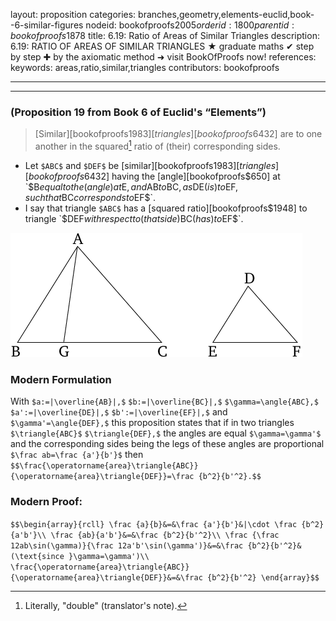 layout: proposition
categories: branches,geometry,elements-euclid,book--6-similar-figures
nodeid: bookofproofs$2005
orderid: 1800
parentid: bookofproofs$1878
title: 6.19: Ratio of Areas of Similar Triangles
description: 6.19: RATIO OF AREAS OF SIMILAR TRIANGLES &#9733; graduate maths &#10004; step by step &#10010; by the axiomatic method &#10140; visit BookOfProofs now!
references: 
keywords: areas,ratio,similar,triangles
contributors: bookofproofs

---


---

### (Proposition 19 from Book 6 of Euclid's “Elements”)

> [Similar][bookofproofs$1983] [triangles][bookofproofs$6432] are to one another in the squared[^1] ratio of (their) corresponding sides.

* Let `$ABC$` and `$DEF$` be [similar][bookofproofs$1983] [triangles][bookofproofs$6432] having the [angle][bookofproofs$650] at `$B$` equal to the (angle) at `$E$`, and `$AB$` to `$BC$`, as `$DE$` (is) to `$EF$`, such that `$BC$` corresponds to `$EF$`.
* I say that triangle `$ABC$` has a [squared ratio][bookofproofs$1948] to triangle `$DEF$` with respect to (that side) `$BC$` (has) to `$EF$`.


![fig19e](https://github.com/bookofproofs/bookofproofs.github.io/blob/main/_sources/_assets/images/euclid/Book06/fig19e.png?raw=true)


### Modern Formulation

With `$a:=|\overline{AB}|,$` `$b:=|\overline{BC}|,$` `$\gamma=\angle{ABC},$` `$a':=|\overline{DE}|,$` `$b':=|\overline{EF}|,$` and `$\gamma'=\angle{DEF},$` this proposition states that if in two triangles `$\triangle{ABC}$` `$\triangle{DEF},$` the angles are equal `$\gamma=\gamma'$` and the corresponding sides being the legs of these angles are proportional `$\frac ab=\frac {a'}{b'}$` then `$$\frac{\operatorname{area}\triangle{ABC}}{\operatorname{area}\triangle{DEF}}=\frac {b^2}{b'^2}.$$`

### Modern Proof: 

`$$\begin{array}{rcll}
\frac {a}{b}&=&\frac {a'}{b'}&|\cdot \frac {b^2}{a'b'}\\
\frac {ab}{a'b'}&=&\frac {b^2}{b'^2}\\
\frac {\frac 12ab\sin(\gamma)}{\frac 12a'b'\sin(\gamma')}&=&\frac {b^2}{b'^2}&(\text{since }\gamma=\gamma')\\
\frac{\operatorname{area}\triangle{ABC}}{\operatorname{area}\triangle{DEF}}&=&\frac {b^2}{b'^2}
\end{array}$$`

[^1]: Literally, "double" (translator's note).
